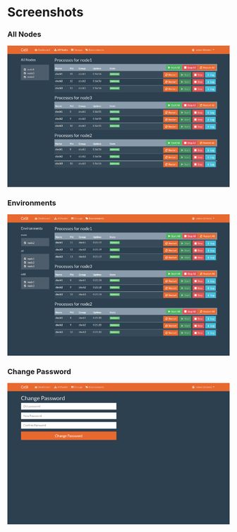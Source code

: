 Screenshots
===========

### All Nodes
![All Nodes](./screenshots/all-nodes.png)

### Environments
![Environments](./screenshots/environments.png)

### Change Password
![Change Password](./screenshots/password.png)
